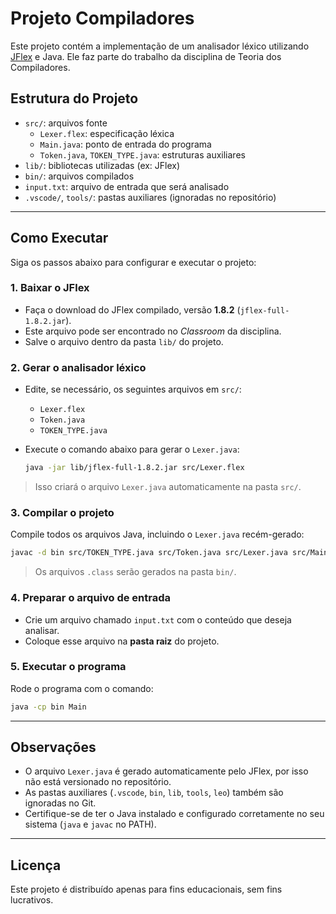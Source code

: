 # Projeto Compiladores

Este projeto contém a implementação de um analisador léxico utilizando [JFlex](https://jflex.de/) e Java. Ele faz parte do trabalho da disciplina de Teoria dos Compiladores.

## Estrutura do Projeto

- `src/`: arquivos fonte
  - `Lexer.flex`: especificação léxica
  - `Main.java`: ponto de entrada do programa
  - `Token.java`, `TOKEN_TYPE.java`: estruturas auxiliares
- `lib/`: bibliotecas utilizadas (ex: JFlex)
- `bin/`: arquivos compilados
- `input.txt`: arquivo de entrada que será analisado
- `.vscode/`, `tools/`: pastas auxiliares (ignoradas no repositório)

---

## Como Executar

Siga os passos abaixo para configurar e executar o projeto:

### 1. Baixar o JFlex

- Faça o download do JFlex compilado, versão **1.8.2** (`jflex-full-1.8.2.jar`).
- Este arquivo pode ser encontrado no *Classroom* da disciplina.
- Salve o arquivo dentro da pasta `lib/` do projeto.

### 2. Gerar o analisador léxico

- Edite, se necessário, os seguintes arquivos em `src/`:
  - `Lexer.flex`
  - `Token.java`
  - `TOKEN_TYPE.java`

- Execute o comando abaixo para gerar o `Lexer.java`:

  ```bash
  java -jar lib/jflex-full-1.8.2.jar src/Lexer.flex
  ```

> Isso criará o arquivo `Lexer.java` automaticamente na pasta `src/`.

### 3. Compilar o projeto

Compile todos os arquivos Java, incluindo o `Lexer.java` recém-gerado:

```bash
javac -d bin src/TOKEN_TYPE.java src/Token.java src/Lexer.java src/Main.java
```

> Os arquivos `.class` serão gerados na pasta `bin/`.

### 4. Preparar o arquivo de entrada

- Crie um arquivo chamado `input.txt` com o conteúdo que deseja analisar.
- Coloque esse arquivo na **pasta raiz** do projeto.

### 5. Executar o programa

Rode o programa com o comando:

```bash
java -cp bin Main
```

---

## Observações

- O arquivo `Lexer.java` é gerado automaticamente pelo JFlex, por isso não está versionado no repositório.
- As pastas auxiliares (`.vscode`, `bin`, `lib`, `tools`, `leo`) também são ignoradas no Git.
- Certifique-se de ter o Java instalado e configurado corretamente no seu sistema (`java` e `javac` no PATH).

---

## Licença

Este projeto é distribuído apenas para fins educacionais, sem fins lucrativos.
